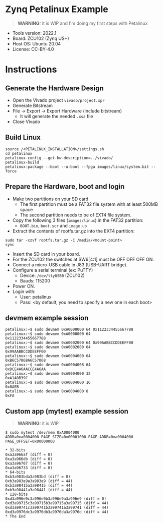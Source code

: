 # Zynq Petalinux Example

> **WARNING:** it is WIP and I'm doing my first steps with Petalinux

* Tools version: 2022.1
* Board: ZCU102 (Zynq US+)
* Host OS: Ubuntu 20.04
* License: CC-BY-4.0

# Instructions

## Generate the Hardware Design

* Open the Vivado project `vivado/project.xpr`
* Generate Bitstream
* File -> Export -> Export Hardware (include bitstream)
  * It will generate the needed `.xsa` file
* Close Vivado

## Build Linux

```
source /<PETALINUX_INSTALLATION>/settings.sh
cd petalinux
petalinux-config --get-hw-description=../vivado/
petalinux-build
petalinux-package --boot --u-boot --fpga images/linux/system.bit --force
```

## Prepare the Hardware, boot and login

* Make two partitions on your SD card
  * The first partition must be a FAT32 file system with at least 500MB space
  * The second partition needs to be of EXT4 file system.
* Copy the following 3 files (`images/linux`) in the FAT32 partition:
  * `BOOT.bin`, `boot.scr` and `image.ub`
* Extract the contents of rootfs.tar.gz into the EXT4 partition:
```
sudo tar -xzvf rootfs.tar.gz -C /media/<mount-point>
sync
```
* Insert the SD card in your board.
* For the ZCU102 the switches at SW6[4:1] must be OFF OFF OFF ON.
* Connect a micro-USB cable in J83 (USB-UART bridge).
* Configure a serial terminal (ex: PuTTY)
  * Device: `/dev/ttyUSB0` (ZCU102)
  * Bauds: 115200
* Power ON.
* Login with:
  * User: petalinux
  * Pass: <by default, you need to specify a new one in each boot>

## devmem example session

```
petalinux:~$ sudo devmem 0xA0000000 64 0x1122334455667788
petalinux:~$ sudo devmem 0xA0000000 64
0x1122334455667788
petalinux:~$ sudo devmem 0xA0002000 64 0x99AABBCCDDEEFF00
petalinux:~$ sudo devmem 0xA0002000 64
0x99AABBCCDDEEFF00
petalinux:~$ sudo devmem 0xA0004000 64
0xB6C57068A6C57068
petalinux:~$ sudo devmem 0xA0004008 64
0xDCE4A6AACCE4A6AA
petalinux:~$ sudo devmem 0xA0004000 32
0xA1A0B39C
petalinux:~$ sudo devmem 0xA0004000 16
0x0AEB
petalinux:~$ sudo devmem 0xA0004000 8
0xFA
```

## Custom app (mytest) example session

> **WARNING:** it is WIP

```
$ sudo mytest /dev/mem 0xA0004000
ADDR=0xa0004000 PAGE_SIZE=0x00001000 PAGE_ADDR=0xa0004000 PAGE_OFFSET=0x00000000

* 32-bits
0xa3a966af (diff = 0)
0xa3a966db (diff = 0)
0xa3a96707 (diff = 0)
0xa3a96733 (diff = 0)
* 64-bits
0xb3a983bda3a983bd (diff = 0)
0xb3a983e9a3a983e9 (diff = 44)
0xb3a98415a3a98415 (diff = 44)
0xb3a98441a3a98441 (diff = 44)
* 128-bits
0xd3a996e9c3a996e9b3a996e9a3a996e9 (diff = 0)
0xd3a99715c3a99715b3a99715a3a99715 (diff = 44)
0xd3a99741c3a99741b3a99741a3a99741 (diff = 44)
0xd3a9976dc3a9976db3a9976da3a9976d (diff = 44)
* The End
```

